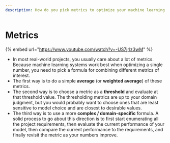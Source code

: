 ```yaml
---
description: How do you pick metrics to optimize your machine learning project?
---
```


# Metrics

{% embed url="https://www.youtube.com/watch?v=-US7jrlz3wM" %}

* In most real-world projects, you usually care about a lot of metrics. Because machine learning systems work best when optimizing a single number, you need to pick a formula for combining different metrics of interest.
* The first way is to do a simple **average** \(or **weighted average**\) of these metrics.
* The second way is to choose a metric as a **threshold** and evaluate at that threshold value. The thresholding metrics are up to your domain judgment, but you would probably want to choose ones that are least sensitive to model choice and are closest to desirable values.
* The third way is to use a more **complex / domain-specific** formula. A solid process to go about this direction is to first start enumerating all the project requirements, then evaluate the current performance of your model, then compare the current performance to the requirements, and finally revisit the metric as your numbers improve.



